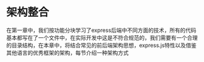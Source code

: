 # 架构整合

在第一章中，我们按功能分块学习了express后端中不同方面的技术，所有的代码基本都写在了一个文件中，在实际开发中这是不符合规范的，我们需要有一个合理的目录结构，在本章中，将结合常见的前后端架构思想，express.js特性以及借鉴其他语言的优秀框架的架构，每节介绍一种架构方式
